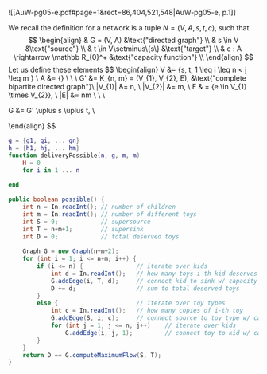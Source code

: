 
![[AuW-pg05-e.pdf#page=1&rect=86,404,521,548|AuW-pg05-e, p.1]]


We recall the definition for a network is a tuple $N = (V, A, s, t, c)$, such that
$$
\begin{align}
& G = (V, A) &\text{"directed graph"} \\
& s \in V &\text{"source"} \\
& t \in V\setminus\{s\} &\text{"target"} \\
& c : A \rightarrow \mathbb R_{0}^+ &\text{"capacity function"} \\
\end{align}
$$
Let us define these elements
$$
\begin{align}
V &= \{s, t, 1 \leq i \leq n < j \leq m \} \\
A &= \{\} \\
 \\
 \\
G' &= K_{n, m} = (V_{1}, V_{2}, E), &\text{"complete bipartite directed graph"}\\
|V_{1}| &= n, \\
|V_{2}| &= m, \\
E & = \{e \in V_{1} \times V_{2}\}, \\
|E| &= nm \\
\\ \\

G &= G' \uplus s \uplus t, \\

\end{align}
$$





```lua
g = {g1, gi, ... gn} 
h = {h1, hj, ... hm}
function deliveryPossible(n, g, m, m)
	H = 0
	for i in 1 ... n
	
end
```


```java
public boolean possible() {
	int n = In.readInt(); // number of children
	int m = In.readInt(); // number of different toys
	int S = 0;            // supersource
	int T = n+m+1;        // supersink
	int D = 0;            // total deserved toys
      
	Graph G = new Graph(n+m+2);
	for (int i = 1; i <= n+m; i++) {
		if (i <= n) {             	// iterate over kids
			int d = In.readInt();   // how many toys i-th kid deserves
			G.addEdge(i, T, d);     // connect kid to sink w/ capacity d
			D += d;                 // sum to total deserved toys
		}
		else {                    	// iterate over toy types
			int c = In.readInt();   // how many copies of i-th toy
			G.addEdge(S, i, c);     // connect source to toy type w/ capacity c
			for (int j = 1; j <= n; j++)	// iterate over kids
				G.addEdge(i, j, 1);         // connect toy to kid w/ capacity c
		}
	}
	return D == G.computeMaximumFlow(S, T);
}
```

